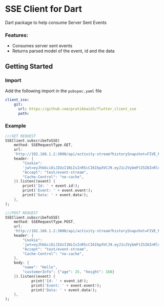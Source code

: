 # SSE Client for Dart

Dart package to help consume Server Sent Events

### Features:
* Consumes server sent events
* Returns parsed model of the event, id and the data

## Getting Started


### Import
Add the following import in the ```pubspec.yaml``` file
```yaml
client_sse:
    git:
      url: https://github.com/pratikbaid3/flutter_client_sse
      path:
```

### Example
```dart
///GET REQUEST
SSEClient.subscribeToSSE(
    method: SSERequestType.GET,
    url:
    'http://192.168.1.2:3000/api/activity-stream?historySnapshot=FIVE_MINUTE',
    header: {
        "Cookie":
        'jwt=eyJhbGciOiJIUzI1NiIsInR5cCI6IkpXVCJ9.eyJ1c2VybmFtZSI6InRlc3QiLCJpYXQiOjE2NDMyMTAyMzEsImV4cCI6MTY0MzgxNTAzMX0.U0aCAM2fKE1OVnGFbgAU_UVBvNwOMMquvPY8QaLD138; Path=/; Expires=Wed, 02 Feb 2022 15:17:11 GMT; HttpOnly; SameSite=Strict',
        "Accept": "text/event-stream",
        "Cache-Control": "no-cache",
    }).listen((event) {
        print('Id: ' + event.id!);
        print('Event: ' + event.event!);
        print('Data: ' + event.data!);
    },
);

///POST REQUEST
SSEClient.subscribeToSSE(
    method: SSERequestType.POST,
    url:
    'http://192.168.1.2:3000/api/activity-stream?historySnapshot=FIVE_MINUTE',
    header: {
        "Cookie":
        'jwt=eyJhbGciOiJIUzI1NiIsInR5cCI6IkpXVCJ9.eyJ1c2VybmFtZSI6InRlc3QiLCJpYXQiOjE2NDMyMTAyMzEsImV4cCI6MTY0MzgxNTAzMX0.U0aCAM2fKE1OVnGFbgAU_UVBvNwOMMquvPY8QaLD138; Path=/; Expires=Wed, 02 Feb 2022 15:17:11 GMT; HttpOnly; SameSite=Strict',
        "Accept": "text/event-stream",
        "Cache-Control": "no-cache",
    },
    body: {
        "name": "Hello",
        "customerInfo": {"age": 25, "height": 168}
    }).listen((event) {
            print('Id: ' + event.id!);
            print('Event: ' + event.event!);
            print('Data: ' + event.data!);
    },
);
```
